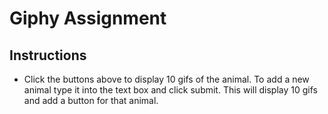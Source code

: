# Giphy Assignment

## Instructions

* Click the buttons above to display 10 gifs of the animal. To add a new animal type it into the text box and click submit. This will display 10 gifs and add a button for that animal. 